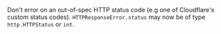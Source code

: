 Don't error on an out-of-spec HTTP status code (e.g one of Cloudflare's custom status codes).
`HTTPResponseError.status` may now be of type `http.HTTPStatus` or `int`.

